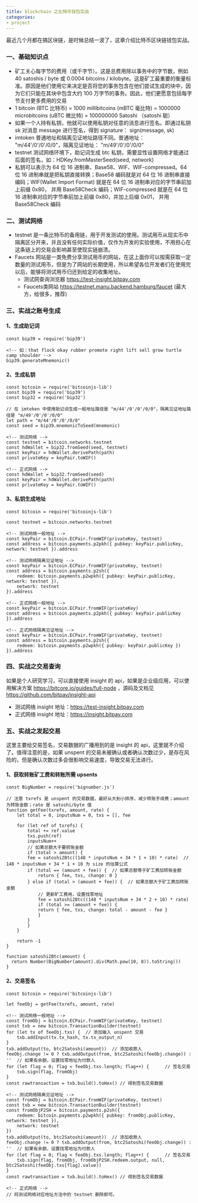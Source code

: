 ```yaml
---
title: blockchain 之比特币钱包实战
categories:
- project
---
```

最近几个月都在搞区块链，是时候总结一波了，这章介绍比特币区块链钱包实战。
<!--more-->
### 一、基础知识点
- 矿工关心每字节的费用（或千字节）。这是总费用除以事务中的字节数，例如 40 satoshis / byte 或 0.0004 bitcoins / kilobyte。这是矿工最重要的衡量标准。原因是他们使用它来决定是否将您的事务包含在他们尝试生成的块中，因为它们只能在其块中包含大约 100 万字节的事务。因此，他们更愿意包括每字节支付更多费用的交易
- 1 bitcoin (BTC 比特币) = 1000 millibitcoins (mBTC 毫比特) = 1000000 microbitcoins (uBTC 微比特) = 100000000 Satoshi （satoshi 聪）
- 如果一个人持有私钥，他就可以使用私钥对任意的消息进行签名。即通过私钥 sk 对消息 message 进行签名，得到 signature： sign(message, sk)
- imtoken 普通地址和隔离见证地址路径不同。普通地址： "m/44'/0'/0'/0/0"，隔离见证地址： "m/49'/0'/0'/0/0"
- testnet 测试网络环境下，助记词生成 btc 私钥，需要显性设置网络才能通过后面的签名，如：HDKey.fromMasterSeed(seed, network)
- 私钥可以表示为 64 位 16 进制串、Base58、WIF、WIF-compressed。64 位 16 进制串就是把私钥直接转换；Base58 编码就是对 64 位 16 进制串直接编码；WIF(Wallet Import Format) 就是在 64 位 16 进制串对应的字节串前加上前缀 0x80， 并用 Base58Check 编码；WIF-compressed 就是在 64 位 16 进制串对应的字节串前加上前缀 0x80，并加上后缀 0x01， 并用 Base58Check 编码

### 二、测试网络
- testnet 是一条比特币的备用链，用于开发测试的使用。测试用币从现实币中隔离区分开来，并且没有任何实际价值，仅作为开发的实验使用，不用担心在这条链上的交易会影响甚至使现实链崩溃。
- Faucets 网站是一类免费分享测试用币的网站，在这上面你可以按需获取一定数量的测试用币，但是为了网站的长期使用，所以希望各位开发者们在使用完以后，能够将测试用币归还到给定的收集地址。
  - 测试网查询浏览器 https://test-insight.bitpay.com
  - Faucets类网站 https://testnet.manu.backend.hamburg/faucet (最大方，给很多，推荐)

### 三、实战之账号生成
#### 1、生成助记词
```
const bip39 = require('bip39')

<!-- 如：that flock okay rubber promote right lift sell grow turtle camp shoulder -->
bip39.generateMnemonic()
```
#### 2、生成私钥
```
const bitcoin = require('bitcoinjs-lib')
const bip39 = require('bip39')
const bip32 = require('bip32')

// 在 imtoken 中使用助记词生成一般地址路径是 "m/44'/0'/0'/0/0"，隔离见证地址路径是 "m/49'/0'/0'/0/0"
let path = "m/44'/0'/0'/0/0"
const seed = bip39.mnemonicToSeed(mnemonic)

<!-- 测试网络 -->
const testnet = bitcoin.networks.testnet
const hdWallet = bip32.fromSeed(seed, testnet)
const keyPair = hdWallet.derivePath(path)
const privateKey = keyPair.toWIF()

<!-- 正式网络 -->
const hdWallet = bip32.fromSeed(seed)
const keyPair = hdWallet.derivePath(path)
const privateKey = keyPair.toWIF()
```
#### 3、私钥生成地址
```
const bitcoin = require('bitcoinjs-lib')

const testnet = bitcoin.networks.testnet

<!-- 测试网络一般地址 -->
const keyPair = bitcoin.ECPair.fromWIF(privateKey, testnet)
const address = bitcoin.payments.p2pkh({ pubkey: keyPair.publicKey, network: testnet }).address

<!-- 测试网络隔离见证地址 -->
const keyPair = bitcoin.ECPair.fromWIF(privateKey, testnet)
const address = bitcoin.payments.p2sh({
    redeem: bitcoin.payments.p2wpkh({ pubkey: keyPair.publicKey, network: testnet }),
    network: testnet
}).address

<!-- 正式网络一般地址 -->
const keyPair = bitcoin.ECPair.fromWIF(privateKey)
const address = bitcoin.payments.p2pkh({ pubkey: keyPair.publicKey }).address

<!-- 正式网络隔离见证地址 -->
const keyPair = bitcoin.ECPair.fromWIF(privateKey, testnet)
const address = bitcoin.payments.p2sh({
    redeem: bitcoin.payments.p2wpkh({ pubkey: keyPair.publicKey })
}).address
```
### 四、实战之交易查询
如果是个人研究学习，可以直接使用 insight 的 api，如果是企业级应用，可以使用解决方案 https://bitcore.io/guides/full-node ，源码及文档见 https://github.com/bitpay/insight-api
- 测试网络 insight 地址：https://test-insight.bitpay.com
- 正式网络 insight 地址：https://insight.bitpay.com

### 五、实战之发起交易
这里主要给交易签名，交易数据的广播用到的是 insight 的 api，这里就不介绍了。值得注意的是，如果 unspent 的交易未被确认或者确认次数过少，是存在风险的，但是确认次数过多会很影响交易速度，导致交易无法进行。
#### 1、获取转账矿工费和转账所需 upsents
```
const BigNumber = require('bignumber.js')

// 注意 txrefs 是 unspent 的交易数据，最好从大到小排序，减少转账手续费；amount 为转账金额；rate 是 satoshi/byte 值
function getFee(txrefs, amount, rate) {
    let total = 0, inputsNum = 0, txs = [], fee

    for (let ref of txrefs) {
        total += ref.value
        txs.push(ref)
        inputsNum++
        // 如果总额大于要转账金额
        if (total > amount) {
        fee = satoshi2Btc((148 * inputsNum + 34 * 1 + 10) * rate)  // 148 * inputsNum + 34 * 1 + 10 为 size 的估算公式
        if (total == (amount + fee)) {  // 如果总额等于矿工费加转账金额
            return { fee, txs, change: 0 }
        } else if (total > (amount + fee)) {  // 如果总额大于矿工费加转账金额
            // 更新旷工费用，设置找零地址
            fee = satoshi2Btc((148 * inputsNum + 34 * 2 + 10) * rate)
            if (total >= (amount + fee)) {
            return { fee, txs, change: total - amount - fee }
            }
        }
        }
    }

    return -1
}

function satoshi2Btc(amount) {
  return Number(BigNumber(amount).div(Math.pow(10, 8)).toString())
}
```
#### 2、交易签名
```
const bitcoin = require('bitcoinjs-lib')

let feeObj = getFee(txrefs, amount, rate)

<!-- 测试网络一般地址 -->
const fromObj = bitcoin.ECPair.fromWIF(privateKey, testnet)
const txb = new bitcoin.TransactionBuilder(testnet)
for (let tx of feeObj.txs) {  // 添加输入 unspent 交易
    txb.addInput(tx.tx_hash, tx.tx_output_n)
}
txb.addOutput(to, btc2Satoshi(amount))  // 添加收款人
feeObj.change != 0 ? txb.addOutput(from, btc2Satoshi(feeObj.change)) : ''  // 如果有余额，设置找零地址为付款人
for (let flag = 0; flag < feeObj.txs.length; flag++) {      // 签名交易
    txb.sign(flag, fromObj)
}
const rawtransaction = txb.build().toHex() // 得到签名交易数据

<!-- 测试网络隔离见证地址 -->
const fromObj = bitcoin.ECPair.fromWIF(privateKey, testnet)
const txb = new bitcoin.TransactionBuilder(testnet)
const fromObjP2SH = bitcoin.payments.p2sh({
    redeem: bitcoin.payments.p2wpkh({ pubkey: fromObj.publicKey, network: testnet }),
    network: testnet
})
txb.addOutput(to, btc2Satoshi(amount))  // 添加收款人
feeObj.change != 0 ? txb.addOutput(from, btc2Satoshi(feeObj.change)) : ''  // 如果有余额，设置找零地址为付款人
for (let flag = 0; flag < feeObj.txs.length; flag++) {      // 签名交易
    txb.sign(flag, fromObj, fromObjP2SH.redeem.output, null, btc2Satoshi(feeObj.txs[flag].value))
}
const rawtransaction = txb.build().toHex() // 得到签名交易数据

<!-- 正式网络 -->
// 将测试网络对应地址方法中的 testnet 删除即可。
```
